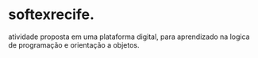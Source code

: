 # softexrecife.
atividade proposta em uma plataforma digital, para aprendizado na logica de programação e orientação a objetos.
